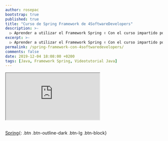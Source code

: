 ```yaml
---
author: rosepac
bootstrap: true
published: true
title: "Curso de Spring Framework de 4SoftwareDevelopers"
description: >-
  ▷ Aprender a utilizar el Framework Spring ✌️ Con el curso impartido por 4SoftwareDevelopers
excerpt: >-
  ▷ Aprender a utilizar el Framework Spring ✌️ Con el curso impartido por 4SoftwareDevelopers
permalink: /spring-framework-con-4softwaredevelopers/
comments: false
date: 2019-12-04 18:08:00 +0200
tags: [Java, Framework Spring, Videotutorial Java]
---
```


<div class="embed-responsive embed-responsive-16by9">
  <iframe class="embed-responsive-item" src="https://www.youtube.com/embed/videoseries?list=PLwn-XfzoSREWxmR1jfrv7pXMo84fAXoYu" allowfullscreen></iframe>
</div><br/>

[Spring](/cursos-tecnologia/#spring){: .btn .btn-outline-dark .btn-lg .btn-block}
